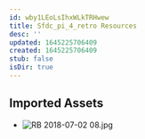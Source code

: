 ```yaml
---
id: wby1LEoLsIhxWLkTRHwew
title: Sfdc_pi_4_retro Resources
desc: ''
updated: 1645225706409
created: 1645225706409
stub: false
isDir: true
---
```

## Imported Assets
- ![RB 2018-07-02 08.jpg](/assets/rb-2018-07-02-08.jpg)
